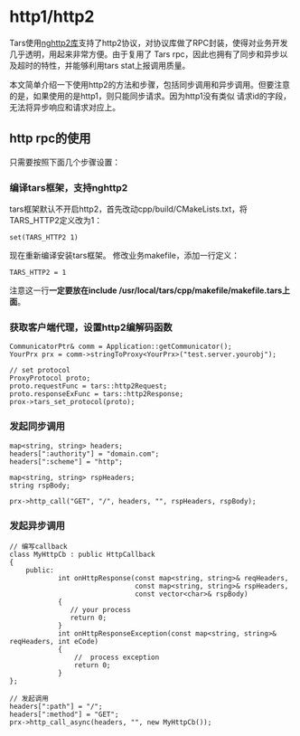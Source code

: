 # http1/http2

Tars使用[nghttp2库](https://www.nghttp2.org/)支持了http2协议，对协议库做了RPC封装，使得对业务开发几乎透明，用起来非常方便。由于复用了 Tars rpc，因此也拥有了同步和异步以及超时的特性，并能够利用tars stat上报调用质量。

本文简单介绍一下使用http2的方法和步骤，包括同步调用和异步调用。但要注意的是，如果使用的是http1，则只能同步请求。因为http1没有类似 请求id的字段，无法将异步响应和请求对应上。

## http rpc的使用

只需要按照下面几个步骤设置：

### 编译tars框架，支持nghttp2

tars框架默认不开启http2，首先改动cpp/build/CMakeLists.txt，将TARS\_HTTP2定义改为1：

```text
set(TARS_HTTP2 1)
```

现在重新编译安装tars框架。 修改业务makefile，添加一行定义：

```text
TARS_HTTP2 = 1
```

注意这一行**一定要放在include /usr/local/tars/cpp/makefile/makefile.tars上面**。

### 获取客户端代理，设置http2编解码函数

```text
CommunicatorPtr& comm = Application::getCommunicator();
YourPrx prx = comm->stringToProxy<YourPrx>("test.server.yourobj");

// set protocol
ProxyProtocol proto;
proto.requestFunc = tars::http2Request;
proto.responseExFunc = tars::http2Response;
prox->tars_set_protocol(proto);
```

### 发起同步调用

```text
map<string, string> headers;
headers[":authority"] = "domain.com";
headers[":scheme"] = "http";

map<string, string> rspHeaders;
string rspBody;

prx->http_call("GET", "/", headers, "", rspHeaders, rspBody);
```

### 发起异步调用

```text
// 编写callback
class MyHttpCb : public HttpCallback
{
    public:
            int onHttpResponse(const map<string, string>& reqHeaders,
                               const map<string, string>& rspHeaders,
                               const vector<char>& rspBody)
            {
               // your process
               return 0;
            }
            int onHttpResponseException(const map<string, string>& reqHeaders, int eCode)
            {
                //  process exception
                return 0;
            }
};

// 发起调用
headers[":path"] = "/";
headers[":method"] = "GET";
prx->http_call_async(headers, "", new MyHttpCb());
```

